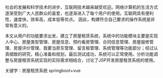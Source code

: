社会的发展和科学技术的进步，互联网技术越来越受欢迎。网络计算机的生活方式逐渐受到广大人民群众的喜爱，也逐渐进入了每个用户的使用。互联网具有便利性，速度快，效率高，成本低等优点。 因此，构建符合自己要求的操作系统是非常有意义的。

本文从用户的功能要求出发，建立了房屋租赁系统，系统中的功能模块主要是实现人中心、房屋类型管理、房屋信息、预约看房管理、合同信息管理、房屋报修管理、房屋评价管理、我要当房东管理、留言板管理、系统管理等功能部分；经过认真细致的研究，精心准备和规划，最后测试成功，系统可以正常使用。分析功能调整与房屋租赁系统实现的实际需求相结合，讨论了JSP开发房屋租赁系统的使用。

关键字：房屋租赁系统  springboot+vue
